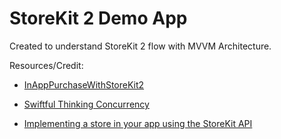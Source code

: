 # StoreKit 2 Demo App

Created to understand StoreKit 2 flow with MVVM Architecture.

Resources/Credit:

- [InAppPurchaseWithStoreKit2](https://github.com/santoshbotre-royal/InAppPurchaseWithStoreKit2)

- [Swiftful Thinking Concurrency](https://youtube.com/playlist?list=PLwvDm4Vfkdphr2Dl4sY4rS9PLzPdyi8PM&si=caYAaJlXuLoi-lRW)

- [Implementing a store in your app using the StoreKit API](https://developer.apple.com/documentation/storekit/in-app_purchase/implementing_a_store_in_your_app_using_the_storekit_api)
